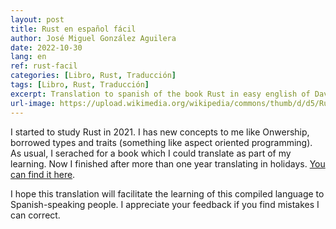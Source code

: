 ```yaml
---
layout: post
title: Rust en español fácil
author: José Miguel González Aguilera
date: 2022-10-30
lang: en
ref: rust-facil
categories: [Libro, Rust, Traducción]
tags: [Libro, Rust, Traducción]
excerpt: Translation to spanish of the book Rust in easy english of David MacLeod
url-image: https://upload.wikimedia.org/wikipedia/commons/thumb/d/d5/Rust_programming_language_black_logo.svg/800px-Rust_programming_language_black_logo.svg.png
---
```


I started to study Rust in 2021. I has new concepts to me like Onwership, borrowed types and traits (something like aspect oriented programming). As usual, I serached for a book which I could translate as part of my learning. Now I finished after more than one year translating in holidays. [You can find it here](http://www.jmgaguilera.com/rust_facil/).

I hope this translation will facilitate the learning of this compiled language to Spanish-speaking people. I appreciate your feedback if you find mistakes I can correct.
